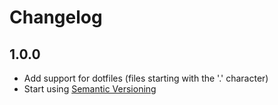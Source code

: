 # Changelog

## 1.0.0

* Add support for dotfiles (files starting with the '.' character)
* Start using [Semantic Versioning](http://semver.org)

